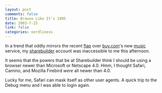 ```yaml
--- 
layout: post
comments: false
title: Browse Like It's 1995
date: 2003-7-25
link: false
categories: nerdliness
---
```

In a trend that oddly mirrors the recent <a href="http://texturadesign.com/html/index_previous.htm#072403">flap</a> over <a href="http://www.buy.com">buy.com</a>'s new <a href="http://buymusic.com/">music</a> service, my <a href="http://www.sharebuilder.com">sharebuilder</a> account was inaccessible to me this afternoon.

It seems that the powers that be at Sharebuilder think I should be using a browser newer than Microsoft or Netscape 4.0. Hmm, I thought Safari, Camino, and Mozilla Firebird <i>were</i> all newer than 4.0.

Lucky for me, Safari can mask itself as other user agents. A quick trip to the Debug menu and I was able to login again.
